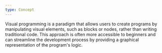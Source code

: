 ```yaml
---
type: Concept
---
```


Visual programming is a paradigm that allows users to create programs by manipulating visual elements, such as blocks or nodes, rather than writing traditional code. This approach is often more accessible to beginners and can streamline the development process by providing a graphical representation of the program's logic.